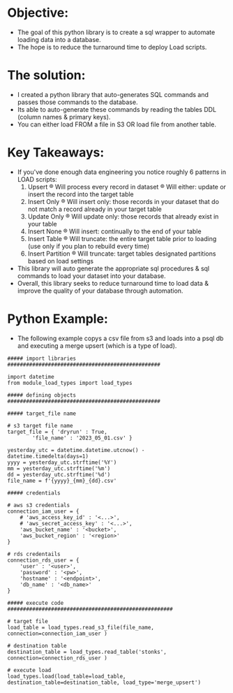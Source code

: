 # Objective: 
* The goal of this python library is to create a sql wrapper to automate loading data into a database.
* The hope is to reduce the turnaround time to deploy Load scripts.

# The solution: 
* I created a python library that auto-generates SQL commands and passes those commands to the database.
* Its able to auto-generate these commands by reading the tables DDL (column names & primary keys).
* You can either load FROM a file in S3 OR load file from another table.

# Key Takeaways: 
* If you've done enough data engineering you notice roughly 6 patterns in LOAD scripts:
	1. Upsert
		® Will process every record in dataset
		® Will either: update or insert the record into the target table
	2. Insert Only
		® Will insert only: those records in your dataset that do not match a record already in your target table
	3. Update Only
		® Will update only: those records that already exist in your table
	4. Insert None
		® Will insert: continually to the end of your table
	5. Insert Table
		® Will truncate: the entire target table prior to loading (use only if you plan to rebuild every time)
	6. Insert Partition
		® Will truncate: target tables designated partitions based on load settings
* This library will auto generate the appropriate sql procedures & sql commands to load your dataset into your database.
* Overall, this library seeks to reduce turnaround time to load data & improve the quality of your database through automation.

# Python Example:
* The following example copys a csv file from s3 and loads into a psql db and executing a merge upsert (which is a type of load).
```
##### import libraries #################################################

import datetime
from module_load_types import load_types

##### defining objects #################################################

##### target_file name

# s3 target file name
target_file = { 'dryrun' : True,
		'file_name' : '2023_05_01.csv' }
    
yesterday_utc = datetime.datetime.utcnow() - datetime.timedelta(days=1)
yyyy = yesterday_utc.strftime('%Y')
mm = yesterday_utc.strftime('%m')
dd = yesterday_utc.strftime('%d')
file_name = f'{yyyy}_{mm}_{dd}.csv'

##### credentials

# aws s3 credentials
connection_iam_user = {
    # 'aws_access_key_id' : '<...>',
    # 'aws_secret_access_key' : '<...>',
    'aws_bucket_name' : '<bucket>',
    'aws_bucket_region' : '<region>'
}

# rds credentails
connection_rds_user = {
    'user' : '<user>',
    'password' : '<pw>',
    'hostname' : '<endpoint>',
    'db_name' : '<db_name>'
}

##### execute code #####################################################

# target file
load_table = load_types.read_s3_file(file_name, connection=connection_iam_user )

# destination table
destination_table = load_types.read_table('stonks', connection=connection_rds_user )

# execute load
load_types.load(load_table=load_table, destination_table=destination_table, load_type='merge_upsert')
```
